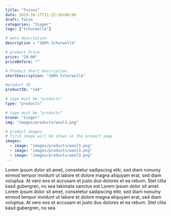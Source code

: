 ```yaml
---
title: "Tvinni"
date: 2019-10-17T11:22:16+06:00
draft: false
categories: "Isager"
tags: ["Schurwolle"]

# meta description
description : "100% Schurwolle"

# product Price
price: "20.00"
priceBefore: ""

# Product Short Description
shortDescription: "100% Schurwolle"

#product ID
productID: "148"

# type must be "products"
type: "products"

# type must be "products"
brand: "Isager"
img: "images/products/wool3.png"   

# product Images
# first image will be shown in the product page
images:
  - image: "images/products/wool3.png"
  - image: "images/products/wool3.png"
  - image: "images/products/wool3.png"
---
```


Lorem ipsum dolor sit amet, consetetur sadipscing elitr, sed diam nonumy eirmod tempor invidunt ut labore et dolore magna aliquyam erat, sed diam voluptua. At vero eos et accusam et justo duo dolores et ea rebum. Stet clita kasd gubergren, no sea takimata sanctus est Lorem ipsum dolor sit amet. Lorem ipsum dolor sit amet, consetetur sadipscing elitr, sed diam nonumy eirmod tempor invidunt ut labore et dolore magna aliquyam erat, sed diam voluptua. At vero eos et accusam et justo duo dolores et ea rebum. Stet clita kasd gubergren, no sea 
